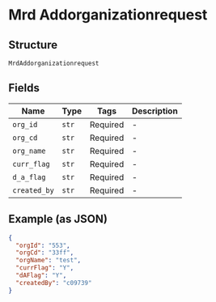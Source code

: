 
# Mrd Addorganizationrequest

## Structure

`MrdAddorganizationrequest`

## Fields

| Name | Type | Tags | Description |
|  --- | --- | --- | --- |
| `org_id` | `str` | Required | - |
| `org_cd` | `str` | Required | - |
| `org_name` | `str` | Required | - |
| `curr_flag` | `str` | Required | - |
| `d_a_flag` | `str` | Required | - |
| `created_by` | `str` | Required | - |

## Example (as JSON)

```json
{
  "orgId": "553",
  "orgCd": "33ff",
  "orgName": "test",
  "currFlag": "Y",
  "dAFlag": "Y",
  "createdBy": "c09739"
}
```


